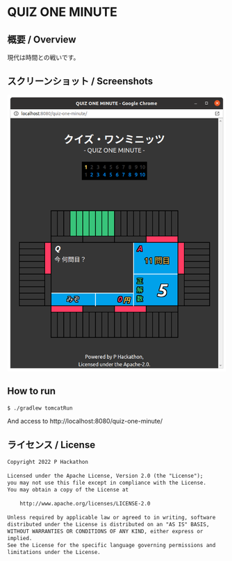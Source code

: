 # QUIZ ONE MINUTE

## 概要 / Overview

現代は時間との戦いです。

## スクリーンショット / Screenshots

[<img src='images/Screenshot.png' width='512'/>](images/Screenshot.png)

## How to run

`$ ./gradlew tomcatRun`

And access to http://localhost:8080/quiz-one-minute/

## ライセンス / License

    Copyright 2022 P Hackathon

    Licensed under the Apache License, Version 2.0 (the "License");
    you may not use this file except in compliance with the License.
    You may obtain a copy of the License at

        http://www.apache.org/licenses/LICENSE-2.0

    Unless required by applicable law or agreed to in writing, software
    distributed under the License is distributed on an "AS IS" BASIS,
    WITHOUT WARRANTIES OR CONDITIONS OF ANY KIND, either express or implied.
    See the License for the specific language governing permissions and
    limitations under the License.

